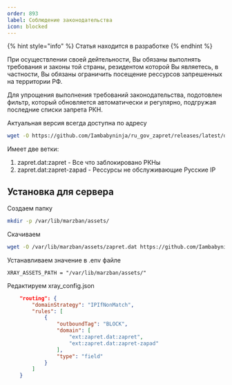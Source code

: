 ```yaml
---
order: 893
label: Соблюдение законодательства
icon: blocked
---
```


{% hint style="info" %}
Статья находится в разработке
{% endhint %}

При осуществлении своей дейтельности, Вы обязаны выполнять требования и законы той страны, резидентом которой Вы являетесь, в частности, Вы обязаны ограничить посещение рессурсов запрешенных на территории РФ.

Для упрощения выполнения требований законодательства, подотовлен фильтр, который обновляется автоматически и регулярно, подгружая последние списки запрета РКН.

Актуальная версия всегда доступна по адресу 
```bash
wget -O https://github.com/Iambabyninja/ru_gov_zapret/releases/latest/download/zapret.dat
```

Имеет две ветки:
1) zapret.dat:zapret - Все что заблокировано РКНы
1) zapret.dat:zapret-zapad - Рессурсы не обслуживающие Русские IP

## Установка для сервера

Создаем папку 
```bash
mkdir -p /var/lib/marzban/assets/
```
Скачиваем 
```bash
wget -O /var/lib/marzban/assets/zapret.dat https://github.com/Iambabyninja/ru_gov_zapret/releases/latest/download/zapret.dat
```
Устанавливаем значение в .env файле

`XRAY_ASSETS_PATH = "/var/lib/marzban/assets/"`

Редактируем xray_config.json
```json
    "routing": {
        "domainStrategy": "IPIfNonMatch",
        "rules": [
            {
                "outboundTag": "BLOCK",
                "domain": [
                    "ext:zapret.dat:zapret",
                    "ext:zapret.dat:zapret-zapad"
                ],
                "type": "field"
            }
        ]
    }
```
